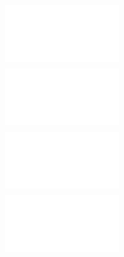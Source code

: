 ![](../photo/Matplotlib总结.pdf)

![](../photo/Numpy总结.pdf)

![](../photo/Pandas基础数据处理.pdf)

![](../photo/Pandas高级数据处理.pdf)